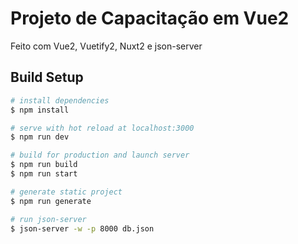 # Projeto de Capacitação em Vue2

Feito com Vue2, Vuetify2, Nuxt2 e json-server

## Build Setup

```bash
# install dependencies
$ npm install

# serve with hot reload at localhost:3000
$ npm run dev

# build for production and launch server
$ npm run build
$ npm run start

# generate static project
$ npm run generate
```

```bash
# run json-server
$ json-server -w -p 8000 db.json
```
